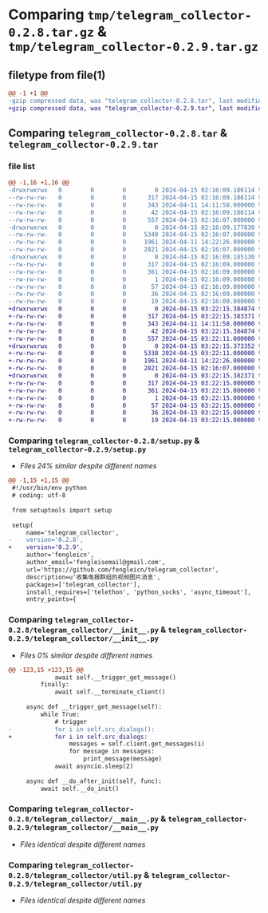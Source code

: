 # Comparing `tmp/telegram_collector-0.2.8.tar.gz` & `tmp/telegram_collector-0.2.9.tar.gz`

## filetype from file(1)

```diff
@@ -1 +1 @@
-gzip compressed data, was "telegram_collector-0.2.8.tar", last modified: Mon Apr 15 02:16:09 2024, max compression
+gzip compressed data, was "telegram_collector-0.2.9.tar", last modified: Mon Apr 15 03:22:15 2024, max compression
```

## Comparing `telegram_collector-0.2.8.tar` & `telegram_collector-0.2.9.tar`

### file list

```diff
@@ -1,16 +1,16 @@
-drwxrwxrwx   0        0        0        0 2024-04-15 02:16:09.186114 telegram_collector-0.2.8/
--rw-rw-rw-   0        0        0      317 2024-04-15 02:16:09.186114 telegram_collector-0.2.8/PKG-INFO
--rw-rw-rw-   0        0        0      343 2024-04-11 14:11:58.000000 telegram_collector-0.2.8/README.md
--rw-rw-rw-   0        0        0       42 2024-04-15 02:16:09.186114 telegram_collector-0.2.8/setup.cfg
--rw-rw-rw-   0        0        0      557 2024-04-15 02:16:07.000000 telegram_collector-0.2.8/setup.py
-drwxrwxrwx   0        0        0        0 2024-04-15 02:16:09.177830 telegram_collector-0.2.8/telegram_collector/
--rw-rw-rw-   0        0        0     5340 2024-04-15 02:16:07.000000 telegram_collector-0.2.8/telegram_collector/__init__.py
--rw-rw-rw-   0        0        0     1961 2024-04-11 14:22:26.000000 telegram_collector-0.2.8/telegram_collector/__main__.py
--rw-rw-rw-   0        0        0     2821 2024-04-15 02:16:07.000000 telegram_collector-0.2.8/telegram_collector/util.py
-drwxrwxrwx   0        0        0        0 2024-04-15 02:16:09.185130 telegram_collector-0.2.8/telegram_collector.egg-info/
--rw-rw-rw-   0        0        0      317 2024-04-15 02:16:09.000000 telegram_collector-0.2.8/telegram_collector.egg-info/PKG-INFO
--rw-rw-rw-   0        0        0      361 2024-04-15 02:16:09.000000 telegram_collector-0.2.8/telegram_collector.egg-info/SOURCES.txt
--rw-rw-rw-   0        0        0        1 2024-04-15 02:16:09.000000 telegram_collector-0.2.8/telegram_collector.egg-info/dependency_links.txt
--rw-rw-rw-   0        0        0       57 2024-04-15 02:16:09.000000 telegram_collector-0.2.8/telegram_collector.egg-info/entry_points.txt
--rw-rw-rw-   0        0        0       36 2024-04-15 02:16:09.000000 telegram_collector-0.2.8/telegram_collector.egg-info/requires.txt
--rw-rw-rw-   0        0        0       19 2024-04-15 02:16:09.000000 telegram_collector-0.2.8/telegram_collector.egg-info/top_level.txt
+drwxrwxrwx   0        0        0        0 2024-04-15 03:22:15.384874 telegram_collector-0.2.9/
+-rw-rw-rw-   0        0        0      317 2024-04-15 03:22:15.383371 telegram_collector-0.2.9/PKG-INFO
+-rw-rw-rw-   0        0        0      343 2024-04-11 14:11:58.000000 telegram_collector-0.2.9/README.md
+-rw-rw-rw-   0        0        0       42 2024-04-15 03:22:15.384874 telegram_collector-0.2.9/setup.cfg
+-rw-rw-rw-   0        0        0      557 2024-04-15 03:22:11.000000 telegram_collector-0.2.9/setup.py
+drwxrwxrwx   0        0        0        0 2024-04-15 03:22:15.373352 telegram_collector-0.2.9/telegram_collector/
+-rw-rw-rw-   0        0        0     5338 2024-04-15 03:22:11.000000 telegram_collector-0.2.9/telegram_collector/__init__.py
+-rw-rw-rw-   0        0        0     1961 2024-04-11 14:22:26.000000 telegram_collector-0.2.9/telegram_collector/__main__.py
+-rw-rw-rw-   0        0        0     2821 2024-04-15 02:16:07.000000 telegram_collector-0.2.9/telegram_collector/util.py
+drwxrwxrwx   0        0        0        0 2024-04-15 03:22:15.382371 telegram_collector-0.2.9/telegram_collector.egg-info/
+-rw-rw-rw-   0        0        0      317 2024-04-15 03:22:15.000000 telegram_collector-0.2.9/telegram_collector.egg-info/PKG-INFO
+-rw-rw-rw-   0        0        0      361 2024-04-15 03:22:15.000000 telegram_collector-0.2.9/telegram_collector.egg-info/SOURCES.txt
+-rw-rw-rw-   0        0        0        1 2024-04-15 03:22:15.000000 telegram_collector-0.2.9/telegram_collector.egg-info/dependency_links.txt
+-rw-rw-rw-   0        0        0       57 2024-04-15 03:22:15.000000 telegram_collector-0.2.9/telegram_collector.egg-info/entry_points.txt
+-rw-rw-rw-   0        0        0       36 2024-04-15 03:22:15.000000 telegram_collector-0.2.9/telegram_collector.egg-info/requires.txt
+-rw-rw-rw-   0        0        0       19 2024-04-15 03:22:15.000000 telegram_collector-0.2.9/telegram_collector.egg-info/top_level.txt
```

### Comparing `telegram_collector-0.2.8/setup.py` & `telegram_collector-0.2.9/setup.py`

 * *Files 24% similar despite different names*

```diff
@@ -1,15 +1,15 @@
 #!/usr/bin/env python
 # coding: utf-8
 
 from setuptools import setup
 
 setup(
     name='telegram_collector',
-    version='0.2.8',
+    version='0.2.9',
     author='fengleicn',
     author_email='fengleisemail@gmail.com',
     url='https://github.com/fengleicn/telegram_collector',
     description=u'收集电报群组的视频图片消息',
     packages=['telegram_collector'],
     install_requires=['telethon', 'python_socks', 'async_timeout'],
     entry_points={
```

### Comparing `telegram_collector-0.2.8/telegram_collector/__init__.py` & `telegram_collector-0.2.9/telegram_collector/__init__.py`

 * *Files 0% similar despite different names*

```diff
@@ -123,15 +123,15 @@
             await self.__trigger_get_message()
         finally:
             await self.__terminate_client()
 
     async def __trigger_get_message(self):
         while True:
             # trigger
-            for i in self.src_dialogs():
+            for i in self.src_dialogs:
                 messages = self.client.get_messages(i)
                 for message in messages:
                     print_message(message)
             await asyncio.sleep(2)
 
     async def __do_after_init(self, func):
         await self.__do_init()
```

### Comparing `telegram_collector-0.2.8/telegram_collector/__main__.py` & `telegram_collector-0.2.9/telegram_collector/__main__.py`

 * *Files identical despite different names*

### Comparing `telegram_collector-0.2.8/telegram_collector/util.py` & `telegram_collector-0.2.9/telegram_collector/util.py`

 * *Files identical despite different names*

